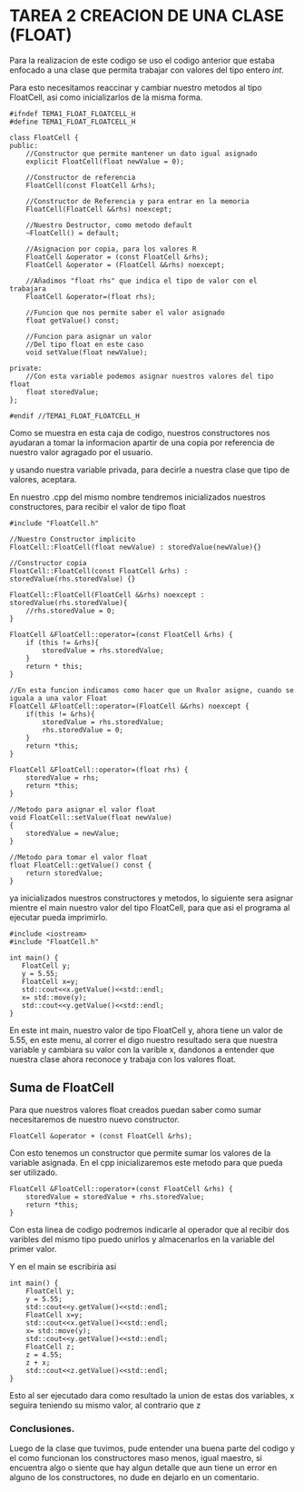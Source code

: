 # TAREA 2 CREACION DE UNA CLASE (FLOAT)

Para la realizacion de este codigo se uso el codigo anterior que estaba enfocado a una clase que permita trabajar con valores del tipo entero *int*.

Para esto necesitamos reaccinar y cambiar nuestro metodos al tipo FloatCell, asi como inicializarlos de la misma forma.

```
#ifndef TEMA1_FLOAT_FLOATCELL_H
#define TEMA1_FLOAT_FLOATCELL_H

class FloatCell {
public:
    //Constructor que permite mantener un dato igual asignado
    explicit FloatCell(float newValue = 0);
    
    //Constructor de referencia
    FloatCell(const FloatCell &rhs);
    
    //Constructor de Referencia y para entrar en la memoria
    FloatCell(FloatCell &&rhs) noexcept;
    
    //Nuestro Destructor, como metodo default
    ~FloatCell() = default;

    //Asignacion por copia, para los valores R
    FloatCell &operator = (const FloatCell &rhs);
    FloatCell &operator = (FloatCell &&rhs) noexcept;

    //Añadimos "float rhs" que indica el tipo de valor con el trabajara
    FloatCell &operator=(float rhs);

    //Funcion que nos permite saber el valor asignado
    float getValue() const;

    //Funcion para asignar un valor
    //Del tipo float en este caso
    void setValue(float newValue);

private:
    //Con esta variable podemos asignar nuestros valores del tipo float
    float storedValue;
};

#endif //TEMA1_FLOAT_FLOATCELL_H

```

Como se muestra en esta caja de codigo, nuestros constructores nos ayudaran a tomar la informacion apartir de una copia por referencia de nuestro valor agragado por el usuario.

y usando nuestra variable privada, para decirle a nuestra clase que tipo de valores, aceptara.

En nuestro .cpp del mismo nombre tendremos inicializados nuestros constructores, para recibir el valor de tipo float
```
#include "FloatCell.h"

//Nuestro Constructor implicito
FloatCell::FloatCell(float newValue) : storedValue(newValue){}

//Constructor copia
FloatCell::FloatCell(const FloatCell &rhs) : storedValue(rhs.storedValue) {}

FloatCell::FloatCell(FloatCell &&rhs) noexcept : storedValue(rhs.storedValue){
    //rhs.storedValue = 0;
}

FloatCell &FloatCell::operator=(const FloatCell &rhs) {
    if (this != &rhs){
        storedValue = rhs.storedValue;
    }
    return * this;
}

//En esta funcion indicamos como hacer que un Rvalor asigne, cuando se iguala a una valor Float
FloatCell &FloatCell::operator=(FloatCell &&rhs) noexcept {
    if(this != &rhs){
        storedValue = rhs.storedValue;
        rhs.storedValue = 0;
    }
    return *this;
}

FloatCell &FloatCell::operator=(float rhs) {
    storedValue = rhs;
    return *this;
}

//Metodo para asignar el valor float
void FloatCell::setValue(float newValue)
{
    storedValue = newValue;
}

//Metodo para tomar el valor float
float FloatCell::getValue() const {
    return storedValue;
}
```
 ya inicializados nuestros constructores y metodos, lo siguiente sera asignar mientre el main nuestro valor del tipo FloatCell, para que asi el programa al ejecutar pueda imprimirlo.

 ```
 #include <iostream>
#include "FloatCell.h"

int main() {
    FloatCell y;
    y = 5.55;
    FloatCell x=y;
    std::cout<<x.getValue()<<std::endl;
    x= std::move(y);
    std::cout<<y.getValue()<<std::endl;
}
 ```

 En este int main, nuestro valor de tipo FloatCell y, ahora tiene un valor de 5.55, en este menu, al correr el digo nuestro resultado sera que nuestra variable y cambiara su valor con la varible x, dandonos a entender que nuestra clase ahora reconoce y trabaja con los valores float.

## Suma de FloatCell
Para que nuestros valores float creados puedan saber como sumar necesitaremos de nuestro nuevo constructor.

```
FloatCell &operator + (const FloatCell &rhs);
```

Con esto tenemos un constructor que permite sumar los valores de la variable asignada.
En el cpp inicializaremos este metodo para que pueda ser utilizado.

```
FloatCell &FloatCell::operator+(const FloatCell &rhs) {
    storedValue = storedValue + rhs.storedValue;
    return *this;
}
```

Con esta linea de codigo podremos indicarle al operador que al recibir dos varibles del mismo tipo puedo unirlos y almacenarlos en la variable del primer valor.

Y en el main se escribiria asi
```
int main() {
    FloatCell y;
    y = 5.55;
    std::cout<<y.getValue()<<std::endl;
    FloatCell x=y;
    std::cout<<x.getValue()<<std::endl;
    x= std::move(y);
    std::cout<<y.getValue()<<std::endl;
    FloatCell z;
    z = 4.55;
    z + x;
    std::cout<<z.getValue()<<std::endl;
}
```

Esto al ser ejecutado dara como resultado la union de estas dos variables, x seguira teniendo su mismo valor, al contrario que z


 ### Conclusiones.
 Luego de la clase que tuvimos, pude entender una buena parte del codigo y el como funcionan los constructores maso menos, igual maestro, si encuentra algo o siente que hay algun detalle que aun tiene un error en alguno de los constructores, no dude en dejarlo en un comentario.